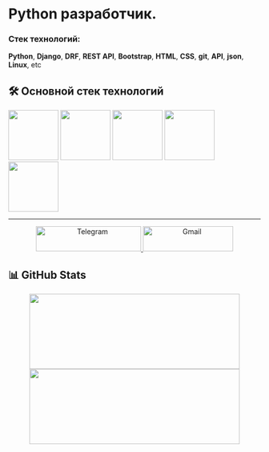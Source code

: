 # Python разработчик.

### Стек технологий:
**Python**, **Django**, **DRF**, **REST API**, **Bootstrap**, **HTML**, **CSS**, **git**, **API**, **json**, **Linux**, etc

## 🛠️ Основной стек технологий

<p align="left">
  <img src="https://cdn.jsdelivr.net/gh/devicons/devicon/icons/python/python-original.svg" width="100" />
  <img src="https://cdn.jsdelivr.net/gh/devicons/devicon/icons/django/django-plain.svg" width="100" />
  <img src="https://cdn.jsdelivr.net/gh/devicons/devicon/icons/html5/html5-original.svg" width="100" />
  <img src="https://cdn.jsdelivr.net/gh/devicons/devicon/icons/css3/css3-original.svg" width="100" />
  <img src="https://cdn.jsdelivr.net/gh/devicons/devicon/icons/git/git-original.svg" width="100" />
</p>

---

<p align="center">
  <a href="https://t.me/ohhaus" target="_blank">
    <img src="https://img.shields.io/badge/Telegram-2CA5E0?style=for-the-badge&logo=telegram&logoColor=white" alt="Telegram" width="210" height="50" />
  </a>
  <a href="mailto:bvsmk1@gmail.com" target="_blank">
    <img src="https://img.shields.io/badge/Gmail-D14836?style=for-the-badge&logo=gmail&logoColor=white" alt="Gmail" width="180" height="50" />
  </a>
</p>

## 📊 GitHub Stats

<p align="center">
  <img src="https://github-readme-stats.vercel.app/api?username=ohhaus&show_icons=true&theme=radical" width="420" height="150"/>
  <img src="https://github-readme-stats.vercel.app/api/top-langs/?username=ohhaus&layout=compact&theme=radical" width="420" height="150"/>
</p>
